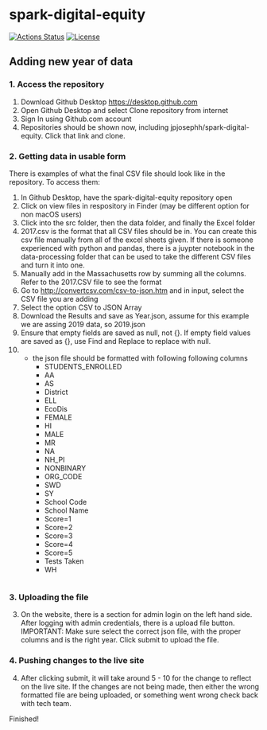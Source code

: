 # spark-digital-equity

[![Actions Status](https://github.com/mbae-org/spark-digital-equity/workflows/Build/badge.svg)](https://github.com/mbae-org/spark-digital-equity/actions)
[![License](http://img.shields.io/badge/License-MIT-brightgreen.svg)](./LICENSE)

## Adding new year of data

### 1. Access the repository

1. Download Github Desktop
    <https://desktop.github.com>
2. Open Github Desktop and select Clone repository from internet
3. Sign In using Github.com account
4. Repositories should be shown now, including jpjosephh/spark-digital-equity. Click that link and clone.

### 2. Getting data in usable form

There is examples of what the final CSV file should look like in the repository. To access them:

1. In Github Desktop, have the spark-digital-equity repository open
2. Click on view files in respository in Finder (may be different option for non macOS users)
3. Click into the src folder, then the data folder, and finally the Excel folder
4. 2017.csv is the format that all CSV files should be in. You can create this csv file manually from all of the excel sheets given. If there is someone experienced with python and pandas, there is a juypter notebook in the data-processing folder that can be used to take the different CSV files and turn it into one.
5. Manually add in the Massachusetts row by summing all the columns. Refer to the 2017.CSV file to see the format
6. Go to <http://convertcsv.com/csv-to-json.htm> and in input, select the CSV file you are adding
7. Select the option CSV to JSON Array
8. Download the Results and save as Year.json, assume for this example we are assing 2019 data, so 2019.json
9. Ensure that empty fields are saved as null, not {}. If empty field values are saved as {}, use Find and Replace to replace with null.
10. - the json file should be formatted with following following columns
        - STUDENTS_ENROLLED
        - AA 
        - AS 
        - District 
        - ELL
        - EcoDis
        - FEMALE
        - HI
        - MALE
        - MR
        - NA
        - NH_PI
        - NONBINARY
        - ORG_CODE
        - SWD
        - SY
        - School Code
        - School Name
        - Score=1
        - Score=2
        - Score=3
        - Score=4
        - Score=5
        - Tests Taken
        - WH
    ```

### 3. Uploading the file
    
3. On the website, there is a section for admin login on the left hand side. After logging with admin credentials, there is a upload file button. IMPORTANT: Make sure select the correct json file, with the proper columns and is the right year. Click submit to upload the file. 

### 4. Pushing changes to the live site

4. After clicking submit, it will take around 5 - 10 for the change to reflect on the live site. If the changes are not being made, then either the wrong formatted file are being uploaded, or something went wrong check back with tech team. 

Finished!
